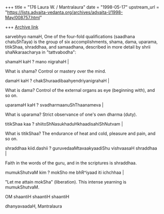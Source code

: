 +++
title = "176 Laura W. / Mantralaura"
date = "1998-05-17"
upstream_url = "https://lists.advaita-vedanta.org/archives/advaita-l/1998-May/008757.html"

+++
[Archive link](https://lists.advaita-vedanta.org/archives/advaita-l/1998-May/008757.html)

sarvebhyo namaH,
  One of the four-fold qualifications (saadhana
chatuShTaya) is the group of six accomplishments,
shama, dama, uparama, titikShaa, shraddhaa, and
samaadhana, described in more detail by
shrii shaNkaraacharya in "tattvabodha":

  shamaH kaH ?
  mano nigrahaH |

  What is shama? Control or mastery over the
mind.

  damaH kaH ?
  chakShuraadibaahyendriyanigrahaH |

  What is dama? Control of the external organs
as eye (beginning with), and so on.

  uparamaH kaH ?
  svadharmaanuShThaanameva |

  What is uparama? Strict observance of one's
own dharma (duty).

  titikShaa kaa ?
  shiitoShNasukhaduHkhaadisahiShNutvam |

  What is titikShaa? The endurance of heat and
cold, pleasure and pain, and so on.

  shraddhaa kiid.dashii ?
  guruvedaaMtavaakyaadiShu vishvaasaH shraddhaa |

  Faith in the words of the guru, and in the
scriptures is shraddhaa.

  mumukShutvaM kim ?
  mokSho me bhR^iyaad iti ichchhaa |

  "Let me attain mokSha" (liberation). This
intense yearning is mumukShutvaM.

OM shaantiH shaantiH shaantiH

dhanyavaadaH,
  Mantralaura

